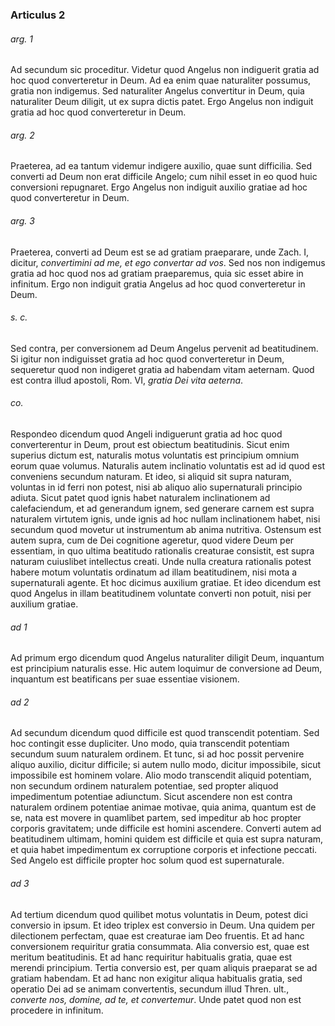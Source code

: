 ### Articulus 2

###### arg. 1
Ad secundum sic proceditur. Videtur quod Angelus non indiguerit gratia ad hoc quod converteretur in Deum. Ad ea enim quae naturaliter possumus, gratia non indigemus. Sed naturaliter Angelus convertitur in Deum, quia naturaliter Deum diligit, ut ex supra dictis patet. Ergo Angelus non indiguit gratia ad hoc quod converteretur in Deum.

###### arg. 2
Praeterea, ad ea tantum videmur indigere auxilio, quae sunt difficilia. Sed converti ad Deum non erat difficile Angelo; cum nihil esset in eo quod huic conversioni repugnaret. Ergo Angelus non indiguit auxilio gratiae ad hoc quod converteretur in Deum.

###### arg. 3
Praeterea, converti ad Deum est se ad gratiam praeparare, unde Zach. I, dicitur, *convertimini ad me, et ego convertar ad vos*. Sed nos non indigemus gratia ad hoc quod nos ad gratiam praeparemus, quia sic esset abire in infinitum. Ergo non indiguit gratia Angelus ad hoc quod converteretur in Deum.

###### s. c.
Sed contra, per conversionem ad Deum Angelus pervenit ad beatitudinem. Si igitur non indiguisset gratia ad hoc quod converteretur in Deum, sequeretur quod non indigeret gratia ad habendam vitam aeternam. Quod est contra illud apostoli, Rom. VI, *gratia Dei vita aeterna*.

###### co.
Respondeo dicendum quod Angeli indiguerunt gratia ad hoc quod converterentur in Deum, prout est obiectum beatitudinis. Sicut enim superius dictum est, naturalis motus voluntatis est principium omnium eorum quae volumus. Naturalis autem inclinatio voluntatis est ad id quod est conveniens secundum naturam. Et ideo, si aliquid sit supra naturam, voluntas in id ferri non potest, nisi ab aliquo alio supernaturali principio adiuta. Sicut patet quod ignis habet naturalem inclinationem ad calefaciendum, et ad generandum ignem, sed generare carnem est supra naturalem virtutem ignis, unde ignis ad hoc nullam inclinationem habet, nisi secundum quod movetur ut instrumentum ab anima nutritiva. Ostensum est autem supra, cum de Dei cognitione ageretur, quod videre Deum per essentiam, in quo ultima beatitudo rationalis creaturae consistit, est supra naturam cuiuslibet intellectus creati. Unde nulla creatura rationalis potest habere motum voluntatis ordinatum ad illam beatitudinem, nisi mota a supernaturali agente. Et hoc dicimus auxilium gratiae. Et ideo dicendum est quod Angelus in illam beatitudinem voluntate converti non potuit, nisi per auxilium gratiae.

###### ad 1
Ad primum ergo dicendum quod Angelus naturaliter diligit Deum, inquantum est principium naturalis esse. Hic autem loquimur de conversione ad Deum, inquantum est beatificans per suae essentiae visionem.

###### ad 2
Ad secundum dicendum quod difficile est quod transcendit potentiam. Sed hoc contingit esse dupliciter. Uno modo, quia transcendit potentiam secundum suum naturalem ordinem. Et tunc, si ad hoc possit pervenire aliquo auxilio, dicitur difficile; si autem nullo modo, dicitur impossibile, sicut impossibile est hominem volare. Alio modo transcendit aliquid potentiam, non secundum ordinem naturalem potentiae, sed propter aliquod impedimentum potentiae adiunctum. Sicut ascendere non est contra naturalem ordinem potentiae animae motivae, quia anima, quantum est de se, nata est movere in quamlibet partem, sed impeditur ab hoc propter corporis gravitatem; unde difficile est homini ascendere. Converti autem ad beatitudinem ultimam, homini quidem est difficile et quia est supra naturam, et quia habet impedimentum ex corruptione corporis et infectione peccati. Sed Angelo est difficile propter hoc solum quod est supernaturale.

###### ad 3
Ad tertium dicendum quod quilibet motus voluntatis in Deum, potest dici conversio in ipsum. Et ideo triplex est conversio in Deum. Una quidem per dilectionem perfectam, quae est creaturae iam Deo fruentis. Et ad hanc conversionem requiritur gratia consummata. Alia conversio est, quae est meritum beatitudinis. Et ad hanc requiritur habitualis gratia, quae est merendi principium. Tertia conversio est, per quam aliquis praeparat se ad gratiam habendam. Et ad hanc non exigitur aliqua habitualis gratia, sed operatio Dei ad se animam convertentis, secundum illud Thren. ult., *converte nos, domine, ad te, et convertemur*. Unde patet quod non est procedere in infinitum.


